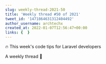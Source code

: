 ```yaml
---
slug: weekly-thread-2021-50
title: 'Weekly thread #50 of 2021'
tweet_id: '1471864631312404492'
author_username: archtechx
created_at: 2022-01-07T12:56:47+00:00
links: {  }
---
```

🔥 This week's code tips for Laravel developers

A weekly thread 🧵
